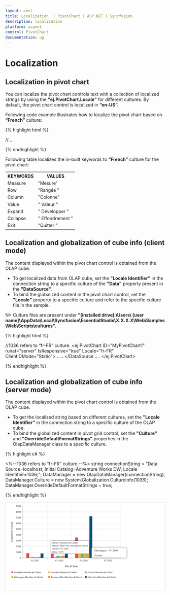 ```yaml
---
layout: post
title: Localization  | PivotChart | ASP.NET | Syncfusion
description: localization
platform: aspnet
control: PivotChart
documentation: ug
---
```


# Localization

## Localization in pivot chart

You can localize the pivot chart controls text with a collection of localized strings by using the **"ej.PivotChart.Locale"** for different cultures. By default, the pivot chart control is localized in **“en-US”.**

Following code example illustrates how to localize the pivot chart based on **“French”** culture:

{% highlight html %}

<html>
//...

<body>
    <ej:PivotChart ID="MyPivotChart1" runat="server" Url="/RelationalChartService.svc" Locale="fr-FR" ClientIDMode="Static">
    <Size Width="950px" Height="460px"></Size>
    </ej:PivotChart>
    <script type="text/javascript">
        ej.PivotChart.Locale["fr-FR"] = {
            Measure: "Mesure",
            Row: "Rangée",
            Column: "Colonne",
            Value: "Valeur",
            Expand: "Développer",
            Collapse: "Effondrement",
            Exit: "Quitter"
        };
    </script>
</body>

</html>

{% endhighlight %}

Following table localizes the in-built keywords to **“French”** culture for the pivot chart:

<table>
<tr>
<th>
KEYWORDS</th><th>
VALUES</th></tr>
<tr>
<td>
Measure</td><td>
“Mesure”</td></tr>
<tr>
<td>
Row</td><td>
"Rangée "</td></tr>
<tr>
<td>
Column</td><td>
"Colonne”</td></tr>
<tr>
<td>
Value</td><td>
" Valeur "</td></tr>
<tr>
<td>
Expand</td><td>
" Développer "</td></tr>
<tr>
<td>
Collapse</td><td>
" Effondrement "</td></tr>
<tr>
<td>
Exit</td><td>
“Quitter "</td></tr>
</table>

## Localization and globalization of cube info (client mode)

The content displayed within the pivot chart control is obtained from the OLAP cube.

* To get localized data from OLAP cube, set the **"Locale Identifier"** in the connection string to a specific culture of the **"Data"** property present in the **"DataSource"**.
* To bind the globalized content in the pivot chart control, set the **"Locale"** property to a specific culture and refer to the specific culture file in the sample.

N> Culture files are present under **"[installed drive]:\Users\ [user name]\AppData\Local\Syncfusion\EssentialStudio\X.X.X.X\Web\Samples\Web\Scripts\cultures".**

{% highlight html %}

//1036 refers to “fr-FR” culture.
    <ej:PivotChart ID="MyPivotChart1" runat="server" IsResponsive="true" Locale="fr-FR" ClientIDMode="Static">
            <DataSource Catalog="Adventure Works DW 2008 SE" Cube="Adventure Works" Data="https://bi.syncfusion.com/olap/msmdpump.dll;Locale Identifier=1036;">
                .....
            </DataSource
            ....
    </ej:PivotChart>

{% endhighlight %}

## Localization and globalization of cube info (server mode)

The content displayed within the pivot chart control is obtained from the OLAP cube.

* To get the localized string based on different cultures, set the **"Locale Identifier"** in the connection string to a specific culture of the OLAP cube.
* To bind the globalized content in pivot grid control, set the **"Culture"** and **"OverrideDefaultFormatStrings"** properties in the OlapDataManager class to a specific culture.

 {% highlight c# %}

<%--1036 refers to “fr-FR” culture.--%>
string connectionString = "Data Source=localhost; Initial Catalog=Adventure Works DW; Locale Identifier=1036;";
DataManager = new OlapDataManager(connectionString);
DataManager.Culture = new System.Globalization.CultureInfo(1036);
DataManager.OverrideDefaultFormatStrings = true;

{% endhighlight %}

![Localization support in ASP NET pivot chart control](Localization-and-Translation-support_images/Localization-and-Translation-support_img1.png)